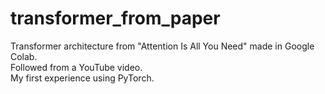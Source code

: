# transformer_from_paper
Transformer architecture from "Attention Is All You Need" made in Google Colab.  
Followed from a YouTube video.  
My first experience using PyTorch.

